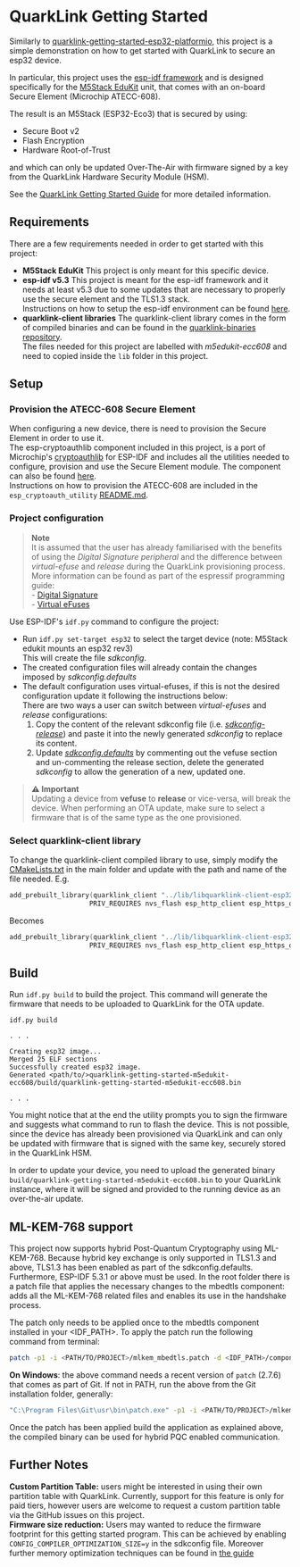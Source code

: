 # QuarkLink Getting Started

Similarly to [quarklink-getting-started-esp32-platformio](https://github.com/cryptoquantique/quarklink-getting-started-esp32-platformio), this project is a simple demonstration on how to get started with QuarkLink to secure an esp32 device.

In particular, this project uses the [esp-idf framework](https://docs.espressif.com/projects/esp-idf/en/latest/esp32/get-started/) and is designed specifically for the [M5Stack EduKit](https://shop.m5stack.com/products/m5stack-core2-esp32-iot-development-kit-for-aws-iot-edukit) unit, that comes with an on-board Secure Element (Microchip ATECC-608).

The result is an M5Stack (ESP32-Eco3) that is secured by using:
- Secure Boot v2
- Flash Encryption
- Hardware Root-of-Trust

and which can only be updated Over-The-Air with firmware signed by a key from the QuarkLink Hardware Security Module (HSM).

See the [QuarkLink Getting Started Guide](https://docs.quarklink.io/docs/getting-started-with-quarklink-ignite) for more detailed information.

## Requirements

There are a few requirements needed in order to get started with this project:

- **M5Stack EduKit**
    This project is only meant for this specific device.
- **esp-idf v5.3**
    This project is meant for the esp-idf framework and it needs at least v5.3 due to some updates that are necessary to properly use the secure element and the TLS1.3 stack.  
    Instructions on how to setup the esp-idf environment can be found [here](https://docs.espressif.com/projects/esp-idf/en/latest/esp32/get-started/index.html).
- **quarklink-client libraries**
    The quarklink-client library comes in the form of compiled binaries and can be found in the [quarklink-binaries repository](https://github.com/cryptoquantique/quarklink-binaries/tree/main/quarklink-client).  
    The files needed for this project are labelled with *m5edukit-ecc608* and need to copied inside the `lib` folder in this project.

## Setup

### Provision the ATECC-608 Secure Element
When configuring a new device, there is need to provision the Secure Element in order to use it.  
The esp-cryptoauthlib component included in this project, is a port of Microchip's [cryptoauthlib](https://github.com/MicrochipTech/cryptoauthlib) for ESP-IDF and includes all the utilities needed to configure, provision and use the Secure Element module. The component can also be found [here](https://github.com/espressif/esp-cryptoauthlib).  
Instructions on how to provision the ATECC-608 are included in the `esp_cryptoauth_utility` [README.md](./components/esp-cryptoauthlib/esp_cryptoauth_utility/README.md).  

### Project configuration
>**Note**  
It is assumed that the user has already familiarised with the benefits of using the *Digital Signature peripheral* and the difference between *virtual-efuse* and *release* during the QuarkLink provisioning process.  
More information can be found as part of the espressif programming guide:  
\- [Digital Signature](https://docs.espressif.com/projects/esp-idf/en/latest/esp32c3/api-reference/peripherals/ds.html)  
\- [Virtual eFuses](https://docs.espressif.com/projects/esp-idf/en/latest/esp32/api-reference/system/efuse.html#virtual-efuses)

Use ESP-IDF's `idf.py` command to configure the project:
- Run `idf.py set-target esp32` to select the target device (note: M5Stack edukit mounts an esp32 rev3)  
    This will create the file *sdkconfig*.
- The created configuration files will already contain the changes imposed by *sdkconfig.defaults*
- The default configuration uses virtual-efuses, if this is not the desired configuration update it following the instructions below:  
    There are two ways a user can switch between *virtual-efuses* and *release* configurations:
    1. Copy the content of the relevant sdkconfig file (i.e. [*sdkconfig-release*](./sdkconfig-release)) and paste it into the newly generated *sdkconfig* to replace its content.
    2. Update [*sdkconfig.defaults*](./sdkconfig.defaults) by commenting out the vefuse section and un-commenting the release section, delete the generated *sdkconfig* to allow the generation of a new, updated one.

>**⚠️ Important**  
Updating a device from **vefuse** to **release** or vice-versa, will break the device. When performing an OTA update, make sure to select a firmware that is of the same type as the one provisioned.

### Select quarklink-client library
To change the quarklink-client compiled library to use, simply modify the [CMakeLists.txt](./main/CMakeLists.txt) in the main folder and update with the path and name of the file needed.
E.g.
```c
add_prebuilt_library(quarklink_client "../lib/libquarklink-client-esp32-m5edukit-ecc608-v1.4.6.a"
                    PRIV_REQUIRES nvs_flash esp_http_client esp_https_ota app_update mbedtls esp-cryptoauthlib)
```
Becomes
```c
add_prebuilt_library(quarklink_client "../lib/libquarklink-client-esp32-m5edukit-ecc608-v1.4.6-debug.a"
                    PRIV_REQUIRES nvs_flash esp_http_client esp_https_ota app_update mbedtls esp-cryptoauthlib)
```


## Build
Run `idf.py build` to build the project. 
This command will generate the firmware that needs to be uploaded to QuarkLink for the OTA update.
```
idf.py build

. . .

Creating esp32 image...
Merged 25 ELF sections
Successfully created esp32 image.
Generated <path/to/>quarklink-getting-started-m5edukit-ecc608/build/quarklink-getting-started-m5edukit-ecc608.bin

. . .

```

You might notice that at the end the utility prompts you to sign the firmware and suggests what command to run to flash the device. This is not possible, since the device has already been provisioned via QuarkLink and can only be updated with firmware that is signed with the same key, securely stored in the QuarkLink HSM.

In order to update your device, you need to upload the generated binary `build/quarklink-getting-started-m5edukit-ecc608.bin` to your QuarkLink instance, where it will be signed and provided to the running device as an over-the-air update.

## ML-KEM-768 support
This project now supports hybrid Post-Quantum Cryptography using ML-KEM-768. Because hybrid key exchange is only supported in TLS1.3 and above, TLS1.3 has been enabled as part of the sdkconfig.defaults. Furthermore, ESP-IDF 5.3.1 or above must be used.
In the root folder there is a patch file that applies the necessary changes to the mbedtls component: adds all the ML-KEM-768 related files and enables its use in the handshake process. 

The patch only needs to be applied once to the mbedtls component installed in your <IDF_PATH>. To apply the patch run the following command from terminal:
```sh
patch -p1 -i <PATH/TO/PROJECT>/mlkem_mbedtls.patch -d <IDF_PATH>/components/mbedtls/mbedtls
```
**On Windows**: the above command needs a recent version of `patch` (2.7.6) that comes as part of Git. If not in PATH, run the above from the Git installation folder, generally:
```sh
"C:\Program Files\Git\usr\bin\patch.exe" -p1 -i <PATH/TO/PROJECT>/mlkem_mbedtls.patch -d <IDF_PATH>/components/mbedtls/mbedtls
```

Once the patch has been applied build the application as explained above, the compiled binary can be used for hybrid PQC enabled communication.  

## Further Notes
**Custom Partition Table:** users might be interested in using their own partition table with QuarkLink. Currently, support for this feature is only for paid tiers, however users are welcome to request a custom partition table via the GitHub issues on this project.  
**Firmware size reduction:** Users may wanted to reduce the firmware footprint for this getting started program. This can be achieved by enabling `CONFIG_COMPILER_OPTIMIZATION_SIZE=y` in the sdkconfig file. Moreover further memory optimization techniques can be found in [the guide](https://docs.espressif.com/projects/esp-idf/en/v5.4/esp32/api-guides/performance/size.html)
